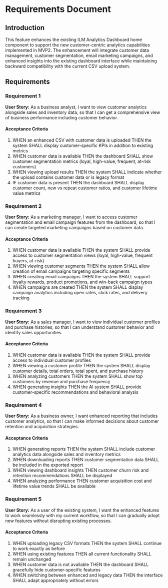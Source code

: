 # Requirements Document

## Introduction

This feature enhances the existing ILM Analytics Dashboard home component to support the new customer-centric analytics capabilities implemented in MVP2. The enhancement will integrate customer data management, customer segmentation, email marketing campaigns, and enhanced insights into the existing dashboard interface while maintaining backward compatibility with the current CSV upload system.

## Requirements

### Requirement 1

**User Story:** As a business analyst, I want to view customer analytics alongside sales and inventory data, so that I can get a comprehensive view of business performance including customer behavior.

#### Acceptance Criteria

1. WHEN an enhanced CSV with customer data is uploaded THEN the system SHALL display customer-specific KPIs in addition to existing metrics
2. WHEN customer data is available THEN the dashboard SHALL show customer segmentation metrics (loyal, high-value, frequent, at-risk customers)
3. WHEN viewing upload results THEN the system SHALL indicate whether the upload contains customer data or is legacy format
4. IF customer data is present THEN the dashboard SHALL display customer count, new vs repeat customer ratios, and customer lifetime value metrics

### Requirement 2

**User Story:** As a marketing manager, I want to access customer segmentation and email campaign features from the dashboard, so that I can create targeted marketing campaigns based on customer data.

#### Acceptance Criteria

1. WHEN customer data is available THEN the system SHALL provide access to customer segmentation views (loyal, high-value, frequent buyers, at-risk)
2. WHEN viewing customer segments THEN the system SHALL allow creation of email campaigns targeting specific segments
3. WHEN creating email campaigns THEN the system SHALL support loyalty rewards, product promotions, and win-back campaign types
4. WHEN campaigns are created THEN the system SHALL display campaign analytics including open rates, click rates, and delivery tracking

### Requirement 3

**User Story:** As a sales manager, I want to view individual customer profiles and purchase histories, so that I can understand customer behavior and identify sales opportunities.

#### Acceptance Criteria

1. WHEN customer data is available THEN the system SHALL provide access to individual customer profiles
2. WHEN viewing a customer profile THEN the system SHALL display customer details, total orders, total spent, and purchase history
3. WHEN analyzing customers THEN the system SHALL show top customers by revenue and purchase frequency
4. WHEN generating insights THEN the AI system SHALL provide customer-specific recommendations and behavioral analysis

### Requirement 4

**User Story:** As a business owner, I want enhanced reporting that includes customer analytics, so that I can make informed decisions about customer retention and acquisition strategies.

#### Acceptance Criteria

1. WHEN generating reports THEN the system SHALL include customer analytics data alongside sales and inventory metrics
2. WHEN downloading reports THEN customer segmentation data SHALL be included in the exported report
3. WHEN viewing dashboard insights THEN customer churn risk and retention recommendations SHALL be displayed
4. WHEN analyzing performance THEN customer acquisition cost and lifetime value trends SHALL be available

### Requirement 5

**User Story:** As a user of the existing system, I want the enhanced features to work seamlessly with my current workflow, so that I can gradually adopt new features without disrupting existing processes.

#### Acceptance Criteria

1. WHEN uploading legacy CSV formats THEN the system SHALL continue to work exactly as before
2. WHEN using existing features THEN all current functionality SHALL remain unchanged
3. WHEN customer data is not available THEN the dashboard SHALL gracefully hide customer-specific features
4. WHEN switching between enhanced and legacy data THEN the interface SHALL adapt appropriately without errors